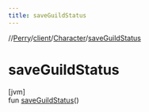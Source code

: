 ```yaml
---
title: saveGuildStatus
---
```

//[Perry](../../../index.html)/[client](../index.html)/[Character](index.html)/[saveGuildStatus](save-guild-status.html)



# saveGuildStatus



[jvm]\
fun [saveGuildStatus](save-guild-status.html)()




